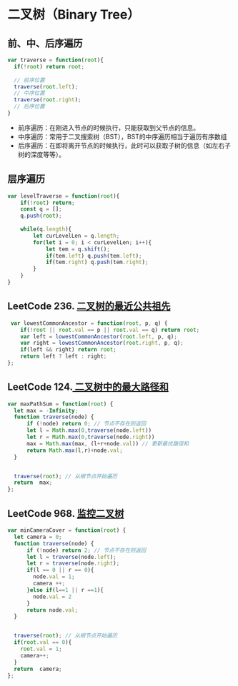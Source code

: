 # 二叉树（Binary Tree）
## 前、中、后序遍历

`````javascript
var traverse = function(root){
  if(!root) return root;
  
  // 前序位置
  traverse(root.left);
  // 中序位置
  traverse(root.right);
  // 后序位置
}
`````

- 前序遍历：在刚进入节点的时候执行，只能获取到父节点的信息。
- 中序遍历：常用于二叉搜索树（BST），BST的中序遍历相当于遍历有序数组
- 后序遍历：在即将离开节点的时候执行，此时可以获取子树的信息（如左右子树的深度等等）。

## 层序遍历

``````javascript
var levelTraverse = function(root){
	if(!root) return;
	const q = [];
	q.push(root);
	
	while(q.length){
		let curLevelLen = q.length;
		for(let i = 0; i < curLevelLen; i++){
			let tem = q.shift();
			if(tem.left) q.push(tem.left);
			if(tem.right) q.push(tem.right);
		}
	}
}
``````

## LeetCode 236. [二叉树的最近公共祖先](https://leetcode.cn/problems/lowest-common-ancestor-of-a-binary-tree/)

``````javascript
 var lowestCommonAncestor = function(root, p, q) {
    if(!root || root.val == p || root.val == q) return root;
    var left = lowestCommonAncestor(root.left, p, q);
    var right = lowestCommonAncestor(root.right, p, q);
    if(left && right) return root;
    return left ? left : right;
};
``````

## LeetCode 124.[ 二叉树中的最大路径和](https://leetcode.cn/problems/binary-tree-maximum-path-sum/)

``````javascript
var maxPathSum = function(root) {
  let max = -Infinity;
  function traverse(node) {
      if (!node) return 0; // 节点不存在则返回
      let l = Math.max(0,traverse(node.left))
      let r = Math.max(0,traverse(node.right))
      max = Math.max(max, (l+r+node.val)) // 更新最优路径和
      return Math.max(l,r)+node.val;
  }


  traverse(root); // 从根节点开始遍历
  return  max;
};
``````

## LeetCode 968. [监控二叉树](https://leetcode.cn/problems/binary-tree-cameras/)

``````javascript
var minCameraCover = function(root) {
  let camera = 0;
  function traverse(node) {
      if (!node) return 2; // 节点不存在则返回
      let l = traverse(node.left);
      let r = traverse(node.right);
      if(l == 0 || r == 0){
        node.val = 1;
        camera ++;
      }else if(l==1 || r ==1){
        node.val = 2
      }
      return node.val;
  }


  traverse(root); // 从根节点开始遍历
  if(root.val == 0){
    root.val = 1;
    camera++;
  }
  return  camera;
};
``````

